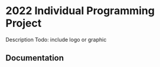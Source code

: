 # 2022 Individual Programming Project
Description 
Todo: include logo or graphic

## Documentation






